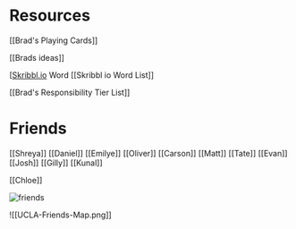 # Resources
[[Brad's Playing Cards]]

[[Brads ideas]]

[[Skribbl.io](http://skribbl.io) Word [[Skribbl io Word List]]

[[Brad's Responsibility Tier List]]
# Friends
[[Shreya]]
[[Daniel]]
[[Emilye]]
[[Oliver]]
[[Carson]]
[[Matt]]
[[Tate]]
[[Evan]]
[[Josh]]
[[Gilly]]
[[Kunal]]

[[Chloe]]

![friends](https://cdn.discordapp.com/attachments/703695934441390110/712871854938783754/IMG_4089.jpg)

![[UCLA-Friends-Map.png]]